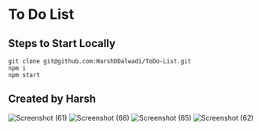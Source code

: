# To Do List 
## Steps to Start Locally
```
git clone git@github.com:HarshDDalwadi/ToDo-List.git
npm i
npm start
```
## Created by Harsh
![Screenshot (61)](https://github.com/HarshDDalwadi/ToDo-List/assets/102744867/88cda021-8066-4b7c-9cf6-124162ba67f8)
![Screenshot (66)](https://github.com/HarshDDalwadi/ToDo-List/assets/102744867/b3175170-312b-4f97-8b70-e017c6334ce3)
![Screenshot (65)](https://github.com/HarshDDalwadi/ToDo-List/assets/102744867/47f58790-b181-4b78-ac5b-934fc9ee7732)
![Screenshot (62)](https://github.com/HarshDDalwadi/ToDo-List/assets/102744867/118ae6f0-b2ff-4946-879b-480ba6291efb)
